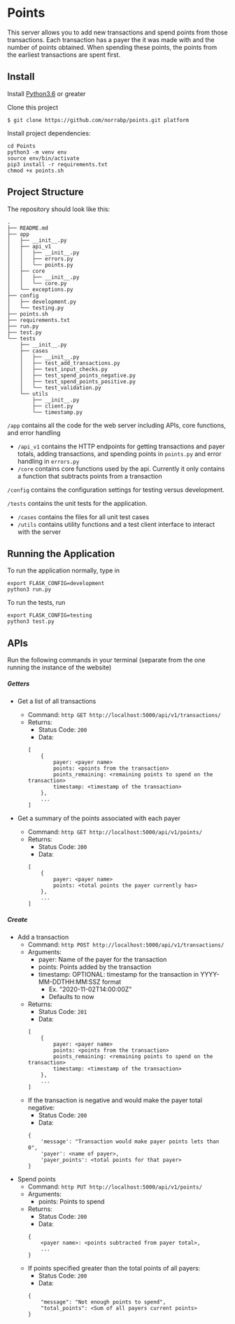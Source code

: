 # Points
This server allows you to add new transactions and spend points from those transactions. Each transaction has a payer the it was made with and the number of points obtained. When spending these points, the points from the earliest transactions are spent first.

## Install

Install [Python3.6](https://www.python.org/downloads/) or greater

Clone this project

```
$ git clone https://github.com/norrabp/points.git platform
```

Install project dependencies:

```
cd Points
python3 -m venv env
source env/bin/activate
pip3 install -r requirements.txt
chmod +x points.sh
```

## Project Structure

The repository should look like this:
```
.
├── README.md
├── app
│   ├── __init__.py
│   ├── api_v1
│   │   ├── __init__.py
│   │   ├── errors.py
│   │   └── points.py
│   ├── core
│   │   ├── __init__.py
│   │   └── core.py
│   └── exceptions.py
├── config
│   ├── development.py
│   └── testing.py
├── points.sh
├── requirements.txt
├── run.py
├── test.py
└── tests
    ├── __init__.py
    ├── cases
    │   ├── __init__.py
    │   ├── test_add_transactions.py
    │   ├── test_input_checks.py
    │   ├── test_spend_points_negative.py
    │   ├── test_spend_points_positive.py
    │   └── test_validation.py
    └── utils
        ├── __init__.py
        ├── client.py
        └── timestamp.py
```
`/app` contains all the code for the web server including APIs, core functions,
and error handling
- `/api_v1` contains the HTTP endpoints for getting transactions and payer totals, adding transactions, and spending points in `points.py` and error handling in `errors.py`
- `/core` contains core functions used by the api. Currently it only contains a function that subtracts points from a transaction

`/config` contains the configuration settings for testing versus development.

`/tests` contains the unit tests for the application.
- `/cases` contains the files for all unit test cases
- `/utils` contains utility functions and a test client interface to interact with the server

## Running the Application

To run the application normally, type in 

```
export FLASK_CONFIG=development
python3 run.py
```

To run the tests, run
```
export FLASK_CONFIG=testing
python3 test.py
```

## APIs

Run the following commands in your terminal (separate from the one running the instance of the website)

##### Getters

- Get a list of all transactions
    - Command: `http GET http://localhost:5000/api/v1/transactions/`
    - Returns:
        - Status Code: `200`
        - Data: 
        ```
        [
            {
                payer: <payer name>
                points: <points from the transaction>
                points_remaining: <remaining points to spend on the transaction>
                timestamp: <timestamp of the transaction>
            },
            ...
        ]
        ```

- Get a summary of the points associated with each payer
    - Command: `http GET http://localhost:5000/api/v1/points/`
    - Returns:
        - Status Code: `200`
        - Data: 
        ```
        [
            {
                payer: <payer name>
                points: <total points the payer currently has>
            },
            ...
        ]
        ```

##### Create

- Add a transaction
    - Command: `http POST http://localhost:5000/api/v1/transactions/`
    - Arguments:
        - payer: Name of the payer for the transaction
        - points: Points added by the transaction
        - timestamp: OPTIONAL: timestamp for the transaction in YYYY-MM-DDTHH:MM:SSZ format
            - Ex. "2020-11-02T14:00:00Z"
            - Defaults to now
    - Returns:
        - Status Code: `201`
        - Data: 
        ```
        [
            {
                payer: <payer name>
                points: <points from the transaction>
                points_remaining: <remaining points to spend on the transaction>
                timestamp: <timestamp of the transaction>
            },
            ...
        ]
        ```
    - If the transaction is negative and would make the payer total negative:
        - Status Code: `200`
        - Data:
        ```
        {
            'message': "Transaction would make payer points lets than 0",
            'payer': <name of payer>,
            'payer_points': <total points for that payer>
        }
        ```
- Spend points
    - Command: `http PUT http://localhost:5000/api/v1/points/`
    - Arguments:
        - points: Points to spend
    - Returns:
        - Status Code: `200`
        - Data: 
        ```
        {
            <payer name>: <points subtracted from payer total>,
            ...
        }
        ```
    - If points specified greater than the total points of all payers:
        - Status Code: `200`
        - Data:
        ```
        {
            "message": "Not enough points to spend",
            "total_points": <Sum of all payers current points>
        }
        ```


